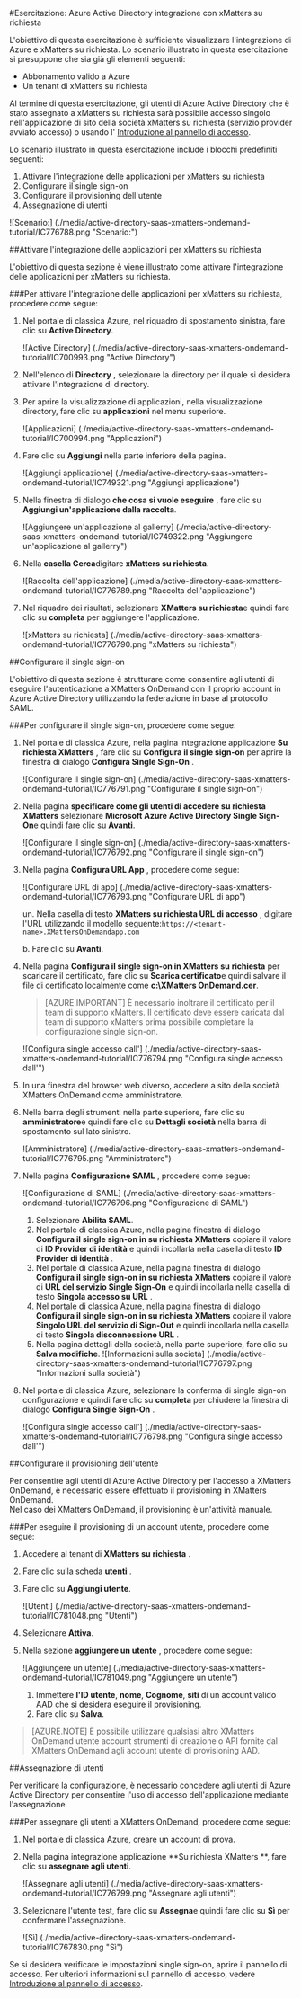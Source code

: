 <properties 
    pageTitle="Esercitazione: Azure Active Directory integrazione con xMatters su richiesta | Microsoft Azure"
    description="Informazioni su come usare xMatters su richiesta con Azure Active Directory per abilitare il single sign-on, il provisioning automatico e altro." 
    services="active-directory" 
    authors="jeevansd"  
    documentationCenter="na" 
    manager="femila"/>
<tags 
    ms.service="active-directory" 
    ms.devlang="na" 
    ms.topic="article" 
    ms.tgt_pltfrm="na" 
    ms.workload="identity" 
    ms.date="09/09/2016" 
    ms.author="jeedes" />

#<a name="tutorial-azure-active-directory-integration-with-xmatters-ondemand"></a>Esercitazione: Azure Active Directory integrazione con xMatters su richiesta
  
L'obiettivo di questa esercitazione è sufficiente visualizzare l'integrazione di Azure e xMatters su richiesta. Lo scenario illustrato in questa esercitazione si presuppone che sia già gli elementi seguenti:

-   Abbonamento valido a Azure
-   Un tenant di xMatters su richiesta
  
Al termine di questa esercitazione, gli utenti di Azure Active Directory che è stato assegnato a xMatters su richiesta sarà possibile accesso singolo nell'applicazione di sito della società xMatters su richiesta (servizio provider avviato accesso) o usando l' [Introduzione al pannello di accesso](active-directory-saas-access-panel-introduction.md).
  
Lo scenario illustrato in questa esercitazione include i blocchi predefiniti seguenti:

1.  Attivare l'integrazione delle applicazioni per xMatters su richiesta
2.  Configurare il single sign-on
3.  Configurare il provisioning dell'utente
4.  Assegnazione di utenti

![Scenario:] (./media/active-directory-saas-xmatters-ondemand-tutorial/IC776788.png "Scenario:")

##<a name="enabling-the-application-integration-for-xmatters-ondemand"></a>Attivare l'integrazione delle applicazioni per xMatters su richiesta
  
L'obiettivo di questa sezione è viene illustrato come attivare l'integrazione delle applicazioni per xMatters su richiesta.

###<a name="to-enable-the-application-integration-for-xmatters-ondemand-perform-the-following-steps"></a>Per attivare l'integrazione delle applicazioni per xMatters su richiesta, procedere come segue:

1.  Nel portale di classica Azure, nel riquadro di spostamento sinistra, fare clic su **Active Directory**.

    ![Active Directory] (./media/active-directory-saas-xmatters-ondemand-tutorial/IC700993.png "Active Directory")

2.  Nell'elenco di **Directory** , selezionare la directory per il quale si desidera attivare l'integrazione di directory.

3.  Per aprire la visualizzazione di applicazioni, nella visualizzazione directory, fare clic su **applicazioni** nel menu superiore.

    ![Applicazioni] (./media/active-directory-saas-xmatters-ondemand-tutorial/IC700994.png "Applicazioni")

4.  Fare clic su **Aggiungi** nella parte inferiore della pagina.

    ![Aggiungi applicazione] (./media/active-directory-saas-xmatters-ondemand-tutorial/IC749321.png "Aggiungi applicazione")

5.  Nella finestra di dialogo **che cosa si vuole eseguire** , fare clic su **Aggiungi un'applicazione dalla raccolta**.

    ![Aggiungere un'applicazione al gallerry] (./media/active-directory-saas-xmatters-ondemand-tutorial/IC749322.png "Aggiungere un'applicazione al gallerry")

6.  Nella **casella Cerca**digitare **xMatters su richiesta**.

    ![Raccolta dell'applicazione] (./media/active-directory-saas-xmatters-ondemand-tutorial/IC776789.png "Raccolta dell'applicazione")

7.  Nel riquadro dei risultati, selezionare **XMatters su richiesta**e quindi fare clic su **completa** per aggiungere l'applicazione.

    ![xMatters su richiesta] (./media/active-directory-saas-xmatters-ondemand-tutorial/IC776790.png "xMatters su richiesta")

##<a name="configuring-single-sign-on"></a>Configurare il single sign-on
  
L'obiettivo di questa sezione è strutturare come consentire agli utenti di eseguire l'autenticazione a XMatters OnDemand con il proprio account in Azure Active Directory utilizzando la federazione in base al protocollo SAML.

###<a name="to-configure-single-sign-on-perform-the-following-steps"></a>Per configurare il single sign-on, procedere come segue:

1.  Nel portale di classica Azure, nella pagina integrazione applicazione **Su richiesta XMatters** , fare clic su **Configura il single sign-on** per aprire la finestra di dialogo **Configura Single Sign-On** .

    ![Configurare il single sign-on] (./media/active-directory-saas-xmatters-ondemand-tutorial/IC776791.png "Configurare il single sign-on")

2.  Nella pagina **specificare come gli utenti di accedere su richiesta XMatters** selezionare **Microsoft Azure Active Directory Single Sign-On**e quindi fare clic su **Avanti**.

    ![Configurare il single sign-on] (./media/active-directory-saas-xmatters-ondemand-tutorial/IC776792.png "Configurare il single sign-on")

3.  Nella pagina **Configura URL App** , procedere come segue:

    ![Configurare URL di app] (./media/active-directory-saas-xmatters-ondemand-tutorial/IC776793.png "Configurare URL di app")

    un. Nella casella di testo **XMatters su richiesta URL di accesso** , digitare l'URL utilizzando il modello seguente:`https://<tenant-name>.XMattersOnDemandapp.com`

    b. Fare clic su **Avanti**.


4.  Nella pagina **Configura il single sign-on in XMatters su richiesta** per scaricare il certificato, fare clic su **Scarica certificato**e quindi salvare il file di certificato localmente come **c:\\XMatters OnDemand.cer**.

    >[AZURE.IMPORTANT] È necessario inoltrare il certificato per il team di supporto xMatters. Il certificato deve essere caricata dal team di supporto xMatters prima possibile completare la configurazione single sign-on.

    ![Configura single accesso dall'] (./media/active-directory-saas-xmatters-ondemand-tutorial/IC776794.png "Configura single accesso dall'")

5.  In una finestra del browser web diverso, accedere a sito della società XMatters OnDemand come amministratore.

6.  Nella barra degli strumenti nella parte superiore, fare clic su **amministratore**e quindi fare clic su **Dettagli società** nella barra di spostamento sul lato sinistro.

    ![Amministratore] (./media/active-directory-saas-xmatters-ondemand-tutorial/IC776795.png "Amministratore")

7.  Nella pagina **Configurazione SAML** , procedere come segue:

    ![Configurazione di SAML] (./media/active-directory-saas-xmatters-ondemand-tutorial/IC776796.png "Configurazione di SAML")

    1.  Selezionare **Abilita SAML**.
    2.  Nel portale di classica Azure, nella pagina finestra di dialogo **Configura il single sign-on in su richiesta XMatters** copiare il valore di **ID Provider di identità** e quindi incollarla nella casella di testo **ID Provider di identità** .
    3.  Nel portale di classica Azure, nella pagina finestra di dialogo **Configura il single sign-on in su richiesta XMatters** copiare il valore di **URL del servizio Single Sign-On** e quindi incollarla nella casella di testo **Singola accesso su URL** .
    4.  Nel portale di classica Azure, nella pagina finestra di dialogo **Configura il single sign-on in su richiesta XMatters** copiare il valore **Singolo URL del servizio di Sign-Out** e quindi incollarla nella casella di testo **Singola disconnessione URL** .
    5.  Nella pagina dettagli della società, nella parte superiore, fare clic su **Salva modifiche**.
        ![Informazioni sulla società] (./media/active-directory-saas-xmatters-ondemand-tutorial/IC776797.png "Informazioni sulla società")

8.  Nel portale di classica Azure, selezionare la conferma di single sign-on configurazione e quindi fare clic su **completa** per chiudere la finestra di dialogo **Configura Single Sign-On** .

    ![Configura single accesso dall'] (./media/active-directory-saas-xmatters-ondemand-tutorial/IC776798.png "Configura single accesso dall'")

##<a name="configuring-user-provisioning"></a>Configurare il provisioning dell'utente
  
Per consentire agli utenti di Azure Active Directory per l'accesso a XMatters OnDemand, è necessario essere effettuato il provisioning in XMatters OnDemand.  
Nel caso dei XMatters OnDemand, il provisioning è un'attività manuale.

###<a name="to-provision-a-user-accounts-perform-the-following-steps"></a>Per eseguire il provisioning di un account utente, procedere come segue:

1.  Accedere al tenant di **XMatters su richiesta** .

2.  Fare clic sulla scheda **utenti** .

3.  Fare clic su **Aggiungi utente**.

    ![Utenti] (./media/active-directory-saas-xmatters-ondemand-tutorial/IC781048.png "Utenti")

4.  Selezionare **Attiva**.

5.  Nella sezione **aggiungere un utente** , procedere come segue:

    ![Aggiungere un utente] (./media/active-directory-saas-xmatters-ondemand-tutorial/IC781049.png "Aggiungere un utente")

    1.  Immettere **l'ID utente**, **nome**, **Cognome**, **siti** di un account valido AAD che si desidera eseguire il provisioning.
    2.  Fare clic su **Salva**.

>[AZURE.NOTE] È possibile utilizzare qualsiasi altro XMatters OnDemand utente account strumenti di creazione o API fornite dal XMatters OnDemand agli account utente di provisioning AAD.

##<a name="assigning-users"></a>Assegnazione di utenti
  
Per verificare la configurazione, è necessario concedere agli utenti di Azure Active Directory per consentire l'uso di accesso dell'applicazione mediante l'assegnazione.

###<a name="to-assign-users-to-xmatters-ondemand-perform-the-following-steps"></a>Per assegnare gli utenti a XMatters OnDemand, procedere come segue:

1.  Nel portale di classica Azure, creare un account di prova.

2.  Nella pagina integrazione applicazione **Su richiesta XMatters **, fare clic su **assegnare agli utenti**.

    ![Assegnare agli utenti] (./media/active-directory-saas-xmatters-ondemand-tutorial/IC776799.png "Assegnare agli utenti")

3.  Selezionare l'utente test, fare clic su **Assegna**e quindi fare clic su **Sì** per confermare l'assegnazione.

    ![Sì] (./media/active-directory-saas-xmatters-ondemand-tutorial/IC767830.png "Sì")
  
Se si desidera verificare le impostazioni single sign-on, aprire il pannello di accesso. Per ulteriori informazioni sul pannello di accesso, vedere [Introduzione al pannello di accesso](active-directory-saas-access-panel-introduction.md).